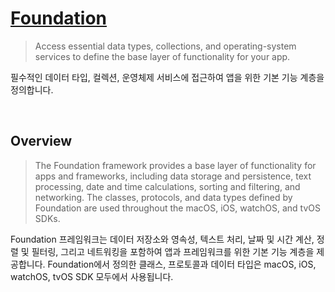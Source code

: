# [Foundation](https://developer.apple.com/documentation/foundation)

> Access essential data types, collections, and operating-system services to define the base layer of functionality for your app.

필수적인 데이터 타입, 컬렉션, 운영체제 서비스에 접근하여 앱을 위한 기본 기능 계층을 정의합니다.

<br>

## Overview

> The Foundation framework provides a base layer of functionality for apps and frameworks, including data storage and persistence, text processing, date and time calculations, sorting and filtering, and networking. The classes, protocols, and data types defined by Foundation are used throughout the macOS, iOS, watchOS, and tvOS SDKs.

Foundation 프레임워크는 데이터 저장소와 영속성, 텍스트 처리, 날짜 및 시간 계산, 정렬 및 필터링, 그리고 네트워킹을 포함하여 앱과 프레임워크를 위한 기본 기능 계층을 제공합니다. Foundation에서 정의한 클래스, 프로토콜과 데이터 타입은 macOS, iOS, watchOS, tvOS SDK 모두에서 사용됩니다.

